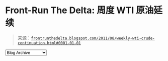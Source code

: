 <!--yml

category: 未分类

date: 2024-05-12 23:35:39

-->

# Front-Run The Delta: 周度 WTI 原油延续

> 来源：[`frontrunthedelta.blogspot.com/2011/08/weekly-wti-crude-continuation.html#0001-01-01`](https://frontrunthedelta.blogspot.com/2011/08/weekly-wti-crude-continuation.html#0001-01-01)

<select id="BlogArchive1_ArchiveMenu"><option value="">Blog Archive</option> <option value="https://frontrunthedelta.blogspot.com/2014/04/">2014 年 4 月 (2)</option> <option value="https://frontrunthedelta.blogspot.com/2012/10/">2012 年 10 月 (1)</option> <option value="https://frontrunthedelta.blogspot.com/2012/09/">2012 年 9 月 (1)</option> <option value="https://frontrunthedelta.blogspot.com/2012/08/">2012 年 8 月 (2)</option> <option value="https://frontrunthedelta.blogspot.com/2012/07/">2012 年 7 月 (5)</option> <option value="https://frontrunthedelta.blogspot.com/2012/06/">2012 年 6 月 (3)</option> <option value="https://frontrunthedelta.blogspot.com/2012/05/">2012 年 5 月 (4)</option> <option value="https://frontrunthedelta.blogspot.com/2012/04/">2012 年 4 月 (3)</option> <option value="https://frontrunthedelta.blogspot.com/2012/03/">2012 年 3 月 (1)</option> <option value="https://frontrunthedelta.blogspot.com/2012/02/">2012 年 2 月 (4)</option> <option value="https://frontrunthedelta.blogspot.com/2012/01/">2012 年 1 月 (5)</option> <option value="https://frontrunthedelta.blogspot.com/2011/12/">2011 年 12 月 (2)</option> <option value="https://frontrunthedelta.blogspot.com/2011/11/">2011 年 11 月 (3)</option> <option value="https://frontrunthedelta.blogspot.com/2011/10/">2011 年 10 月 (4)</option> <option value="https://frontrunthedelta.blogspot.com/2011/09/">2011 年 9 月 (16)</option> <option value="https://frontrunthedelta.blogspot.com/2011/08/">2011 年 8 月 (9)</option> <option value="https://frontrunthedelta.blogspot.com/2011/07/">2011 年 7 月 (13)</option> <option value="https://frontrunthedelta.blogspot.com/2011/06/">2011 年 6 月 (4)</option> <option value="https://frontrunthedelta.blogspot.com/2009/01/">2009 年 1 月 (1)</option> <option value="https://frontrunthedelta.blogspot.com/2008/11/">2008 年 11 月 (3)</option> <option value="https://frontrunthedelta.blogspot.com/2008/10/">2008 年 10 月 (4)</option> <option value="https://frontrunthedelta.blogspot.com/2008/08/">2008 年 8 月 (3)</option> <option value="https://frontrunthedelta.blogspot.com/2008/04/">2008 年 4 月 (1)</option> <option value="https://frontrunthedelta.blogspot.com/2008/03/">2008 年 3 月 (3)</option> <option value="https://frontrunthedelta.blogspot.com/2008/02/">2008 年 2 月 (2)</option> <option value="https://frontrunthedelta.blogspot.com/2008/01/">2008 年 1 月 (3)</option> <option value="https://frontrunthedelta.blogspot.com/2007/12/">2007 年 12 月 (3)</option> <option value="https://frontrunthedelta.blogspot.com/2007/11/">2007 年 11 月 (11)</option> <option value="https://frontrunthedelta.blogspot.com/2007/10/">2007 年 10 月 (20)</option></select>
